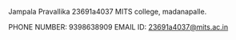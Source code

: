 Jampala Pravallika
23691a4037
MITS college,
madanapalle.

PHONE NUMBER: 9398638909
EMAIL ID: 23691a4037@mits.ac.in
